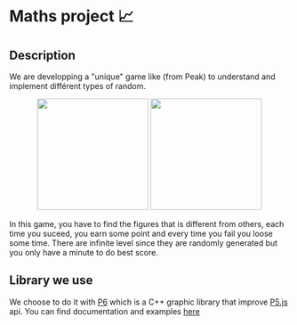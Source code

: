 # Maths project 📈

## Description

We are developping a "unique" game like (from Peak) to understand and implement différent types of random.
<p align="center">
<img src="https://user-images.githubusercontent.com/44179059/159552882-17df2622-0d4c-4ff2-8cca-e6771e636b28.PNG" width="200">    <img src="https://user-images.githubusercontent.com/44179059/159552903-074e1011-362e-4dbb-870b-cb89697f572d.PNG" width="200">
  </p>
 
In this game, you have to find the figures that is different from others, each time you suceed, you earn some point and every time you fail you loose some time. There are infinite level since they are randomly generated but you only have a minute to do best score.
  


## Library we use

We choose to do it with [P6](https://github.com/JulesFouchy/p6) which is a C++ graphic library that improve [P5.js](https://p5js.org/) api.
You can find documentation and examples [here](https://julesfouchy.github.io/p6-docs/tutorials)



